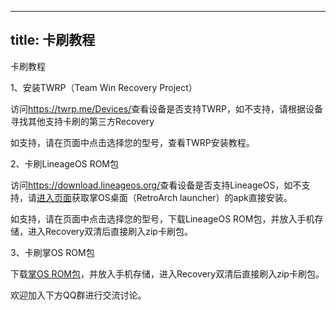 -----
title: 卡刷教程
-----

卡刷教程

1、安装TWRP（Team Win Recovery Project）

访问<a href="javascript:void(0);" onclick="window.open('https://twrp.me/Devices/')">https://twrp.me/Devices/</a>查看设备是否支持TWRP，如不支持，请根据设备寻找其他支持卡刷的第三方Recovery

如支持，请在页面中点击选择您的型号，查看TWRP安装教程。

2、卡刷LineageOS ROM包

访问<a href="javascript:void(0);" onclick="window.open('https://download.lineageos.org/')">https://download.lineageos.org/</a>查看设备是否支持LineageOS，如不支持，请<a href="/get/lineageos">进入页面</a>获取掌OS桌面（RetroArch launcher）的apk直接安装。

如支持，请在页面中点击选择您的型号，下载LineageOS ROM包，并放入手机存储，进入Recovery双清后直接刷入zip卡刷包。

3、卡刷掌OS ROM包

下载<a href="javascript:void(0);" onclick="window.open('http://os.yayabo.cn/handos.zip')">掌OS ROM包</a>，并放入手机存储，进入Recovery双清后直接刷入zip卡刷包。

欢迎加入下方QQ群进行交流讨论。
